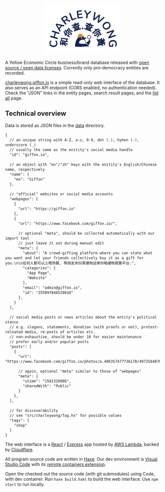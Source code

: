 <p align="center">
<img src="static/images/logo-c-t.png" width="250" alt="Charley Wong 和你查" />
</p>

A Yellow Economic Circle business/brand database released with [open source / open data licenses](LICENSE). Currently only pro-democracy entities are recorded.

[charleywong.giffon.io](https://charleywong.giffon.io/) is a simple read-only web interface of the database. It also serves as an API endpoint (CORS enabled, no authentication needed). Check the "JSON" links in the entity pages, search result pages, and the [list all](https://charleywong.giffon.io/list/all) page.

## Technical overview

Data is stored as JSON files in the [data](data) directory.

```jsonc
{
  // an unique string with A-Z, a-z, 0-9, dot (.), hyhen (-), underscore (_)
  // usually the same as the enitity's social media handle
  "id": "giffon.io",

  // an object with "en"/"zh" keys with the enitity's English/Chinese name, respectively
  "name": {
    "en": "Giffon"
  },
  
  // "official" websites or social media accounts
  "webpages": [
    {
      "url": "https://giffon.io"
    },
    {
      "url": "https://www.facebook.com/giffon.io/",

      // optional "meta", should be collected automatically with our import tool
      // just leave it out during manual edit
      "meta": {
        "about": "A crowd-gifting platform where you can state what you want and let your friends collectively buy it as a gift for you.\n\n任何人都可以上嚟許願, 等朋友夾份買禮物送俾你嘅禮物眾籌平台.",
        "categories": [
          "App Page",
          "Website"
        ],
        "email": "admin@giffon.io",
        "id": "255097848528810"
      },
    }
  ],

  // social media posts or news articles about the entity's political stance
  // e.g. slogans, statements, donation (with proofs or not), protest-releated media, re-posts of articles etc.
  // non-exhaustive, should be under 10 for easier maintenance
  // prefer early and/or popular posts
  "posts": [
    {
      "url": "https://www.facebook.com/giffon.io/photos/a.496357477736178/497258487646077",

      // again, optional "meta" similar to those of "webpages"
      "meta": {
        "utime": "1581328986",
        "sharedWith": "Public"
      }
    },
  ],
  
  // for discoverability
  // see "src/charleywong/Tag.hx" for possible values
  "tags": [
    "shop"
  ]
}
```

The web interface is a [React](https://reactjs.org/) / [Express](https://expressjs.com/) app hosted by [AWS Lambda](https://aws.amazon.com/lambda/), backed by [Cloudflare](https://www.cloudflare.com/).

All program source code are written in [Haxe](https://haxe.org/). Our dev environment is [Visual Studio Code](https://code.visualstudio.com/) with its [remote containers extension](https://code.visualstudio.com/docs/remote/containers).

Open the checked out the source code (with git submodules) using Code, with dev container. Run `haxe build.hxml` to build the web interface. Use `npm start` to run locally.
